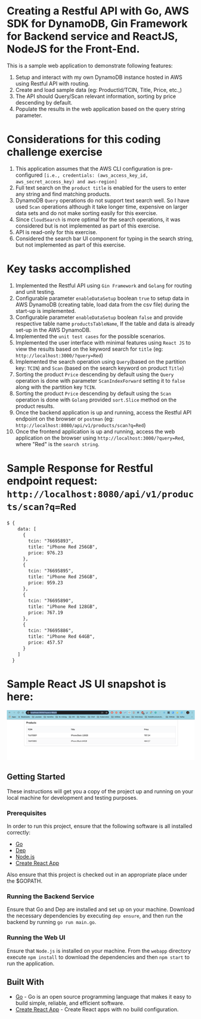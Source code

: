 # Creating a Restful API with Go, AWS SDK for DynamoDB, Gin Framework for Backend service and ReactJS, NodeJS for the Front-End.

This is a sample web application to demonstrate following features:
1. Setup and interact with my own DynamoDB instance hosted in AWS using Restful API with routing.
2. Create and load sample data (eg: ProductId/TCIN, Title, Price, etc.,) 
3. The API should Query/Scan relevant information, sorting by price descending by default.
4. Populate the results in the web application based on the query string parameter.

# Considerations for this coding challenge exercise

1. This application assumes that the AWS CLI configuration is pre-configured `[i.e., credentials: (aws_access_key_id, aws_secret_access_key) and aws-region]`
2. Full text search on the `product title` is enabled for the users to enter any string and find matching products.
3. DynamoDB `Query` operations do not support text search well. So I have used `Scan` operations although it take longer time, expensive on larger data sets and do not make sorting easily for this exercise. 
4. Since `CloudSearch` is more optimal for the search operations, it was considered but is not implemented as part of this exercise.
5. API is read-only for this exercise.
6. Considered the search bar UI component for typing in the search string, but not implemented as part of this exercise.

# Key tasks accomplished

1. Implemented the Restful API using `Gin Framework` and `Golang` for routing and unit testing.
2. Configurable parameter `enableDataSetup` boolean `true` to setup data in AWS DynamoDB (creating table, load data from the csv file) during the start-up is implemented.
3. Configurable parameter `enableDataSetup` boolean `false` and provide respective table name `productsTableName`, If the table and data is already set-up in the AWS DynamoDB.
4. Implemented the `unit test cases` for the possible scenarios.
5. Implemented the user interface with minimal features using `React JS` to view the results based on the keyword search for `title` (eg: `http://localhost:3000/?query=Red`)
6. Implemented the search operation using `Query`(based on the partition key: `TCIN`) and `Scan` (based on the search keyword on product `Title`)
7. Sorting the product `Price` descending by default using the `Query` operation is done with parameter `ScanIndexForward` setting it to `false` along with the partition key `TCIN`.
8. Sorting the product `Price` descending by default using the `Scan` operation is done with `Golang` provided `sort.Slice` method on the product results.
9. Once the backend application is up and running, access the Restful API endpoint on the browser or `postman` (eg: `http://localhost:8080/api/v1/products/scan?q=Red`)
10. Once the frontend application is up and running, access the web application on the browser using `http://localhost:3000/?query=Red`, where "Red" is the `search string`. 

# Sample Response for Restful endpoint request: `http://localhost:8080/api/v1/products/scan?q=Red`
```
$ {
    data: [
      {
        tcin: "76695893",
        title: "iPhone Red 256GB",
        price: 976.23
      },
      {
        tcin: "76695895",
        title: "iPhone Red 256GB",
        price: 959.23
      },
      {
        tcin: "76695890",
        title: "iPhone Red 128GB",
        price: 767.19
      },
      {
        tcin: "76695886",
        title: "iPhone Red 64GB",
        price: 457.57
      }
    ]
  }
```
# Sample React JS UI snapshot is here:
![React JS User Interface](https://github.com/rbalusup/go-restful-product-search-webapp/blob/master/docs/go-reactjs-product-search.png) 

## Getting Started

These instructions will get you a copy of the project up and running on your local machine for development and testing purposes. 

### Prerequisites

In order to run this project, ensure that the following software is all installed correctly:

* [Go](https://golang.org/)
* [Dep](https://golang.github.io/dep/)
* [Node.js](https://nodejs.org/en/)
* [Create React App](https://github.com/facebook/create-react-app)

Also ensure that this project is checked out in an appropriate place under the $GOPATH.

### Running the Backend Service

Ensure that Go and Dep are installed and set up on your machine. Download the necessary dependencies by executing `dep ensure`, and then run the backend by running `go run main.go`.

### Running the Web UI

Ensure that `Node.js` is installed on your machine. From the `webapp` directory execute `npm install` to download the dependencies and then `npm start` to run the application.

## Built With

* [Go](https://golang.org/) - Go is an open source programming language that makes it easy to build simple, reliable, and efficient software.
* [Create React App](https://github.com/facebook/create-react-app) - Create React apps with no build configuration.

